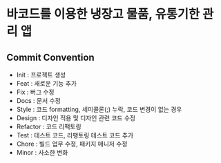 # 바코드를 이용한 냉장고 물품, 유통기한 관리 앱

## Commit Convention

- Init : 프로젝트 생성
- Feat : 새로운 기능 추가
- Fix : 버그 수정
- Docs : 문서 수정
- Style : 코드 formatting, 세미콜론(;) 누락, 코드 변경이 없는 경우
- Design : 디자인 적용 및 디자인 관련 코드 수정
- Refactor : 코드 리팩토링
- Test : 테스트 코드, 리팽토링 테스트 코드 추가
- Chore : 빌드 업무 수정, 패키지 매니저 수정
- Minor : 사소한 변화
